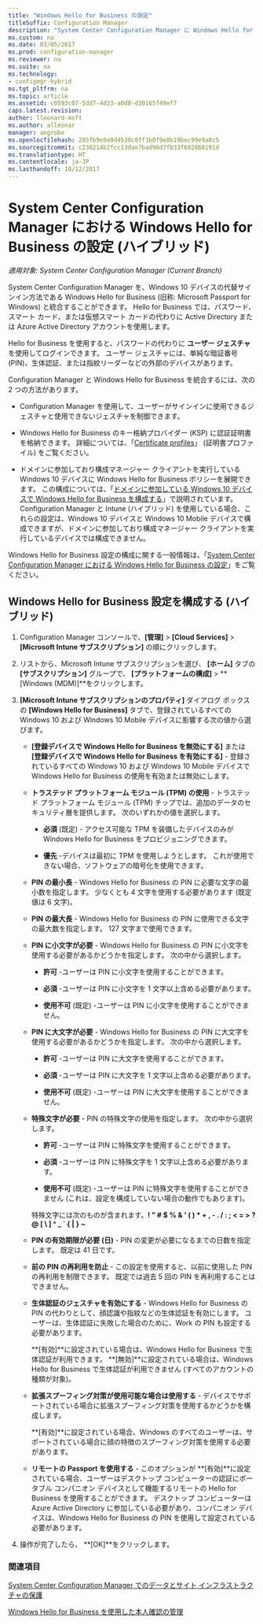 ```yaml
---
title: "Windows Hello for Business の設定"
titleSuffix: Configuration Manager
description: "System Center Configuration Manager に Windows Hello for Business を統合する方法について説明します。"
ms.custom: na
ms.date: 03/05/2017
ms.prod: configuration-manager
ms.reviewer: na
ms.suite: na
ms.technology:
- configmgr-hybrid
ms.tgt_pltfrm: na
ms.topic: article
ms.assetid: c0593c07-5dd7-4d23-a0d8-d30165f49ef7
caps.latest.revision: 
author: lleonard-msft
ms.author: alleonar
manager: angrobe
ms.openlocfilehash: 285fb9e9a9d4538c0ff3b0f9e8b19bec99e9a8c5
ms.sourcegitcommit: c236214b2fcc13dae7bad96d7fb33f692868191d
ms.translationtype: HT
ms.contentlocale: ja-JP
ms.lasthandoff: 10/12/2017
---
```

# <a name="windows-hello-for-business-settings-in-system-center-configuration-manager-hybrid"></a>System Center Configuration Manager における Windows Hello for Business の設定 (ハイブリッド)

*適用対象: System Center Configuration Manager (Current Branch)*

System Center Configuration Manager を、Windows 10 デバイスの代替サインイン方法である Windows Hello for Business (旧称: Microsoft Passport for Windows) と統合することができます。 Hello for Business では、パスワード、スマート カード、または仮想スマート カードの代わりに Active Directory または Azure Active Directory アカウントを使用します。  

Hello for Business を使用すると、パスワードの代わりに **ユーザー ジェスチャ** を使用してログインできます。 ユーザー ジェスチャには、単純な暗証番号 (PIN)、生体認証、または指紋リーダーなどの外部のデバイスがあります。  

 Configuration Manager と Windows Hello for Business を統合するには、次の 2 つの方法があります。  

-   Configuration Manager を使用して、ユーザーがサインインに使用できるジェスチャと使用できないジェスチャを制御できます。  

-   Windows Hello for Business のキー格納プロバイダー (KSP) に認証証明書を格納できます。 詳細については、「[Certificate profiles](create-pfx-certificate-profiles.md)」 (証明書プロファイル) をご覧ください。  

- ドメインに参加しており構成マネージャー クライアントを実行している Windows 10 デバイスに Windows Hello for Business ポリシーを展開できます。 この構成については、「[ドメインに参加している Windows 10 デバイスで Windows Hello for Business を構成する](../../protect/deploy-use/windows-hello-for-business-settings.md#configure-windows-hello-for-business-on-domain-joined-windows-10-devices)」で説明されています。 Configuration Manager と Intune (ハイブリッド) を使用している場合、これらの設定は、Windows 10 デバイスと Windows 10 Mobile デバイスで構成できますが、ドメインに参加しており構成マネージャー クライアントを実行しているデバイスでは構成できません。   

Windows Hello for Business 設定の構成に関する一般情報は、「[System Center Configuration Manager における Windows Hello for Business の設定](../../protect/deploy-use/windows-hello-for-business-settings.md)」をご覧ください。

## <a name="configure-windows-hello-for-business-settings-hybrid"></a>Windows Hello for Business 設定を構成する (ハイブリッド)  

1.  Configuration Manager コンソールで、**[管理]** > **[Cloud Services]** > **[Microsoft Intune サブスクリプション]** の順にクリックします。  

3.  リストから、Microsoft Intune サブスクリプションを選び、 **[ホーム]** タブの **[サブスクリプション]** グループで、 **[プラットフォームの構成]** > **[Windows (MDM)]**をクリックします。  

4.  **[Microsoft Intune サブスクリプションのプロパティ]** ダイアログ ボックスの **[Windows Hello for Business]** タブで、登録されているすべての Windows 10 および Windows 10 Mobile デバイスに影響する次の値から選びます。  

    -   **[登録デバイスで Windows Hello for Business を無効にする]** または **[登録デバイスで Windows Hello for Business を有効にする]** - 登録されているすべての Windows 10 および Windows 10 Mobile デバイスで Windows Hello for Business の使用を有効または無効にします。  

    -   **トラステッド プラットフォーム モジュール (TPM) の使用** - トラステッド プラットフォーム モジュール (TPM) チップでは、追加のデータのセキュリティ層を提供します。 次のいずれかの値を選択します。  

        -   **必須** (既定) - アクセス可能な TPM を装備したデバイスのみが Windows Hello for Business をプロビジョニングできます。  

        -   **優先** -デバイスは最初に TPM を使用しようとします。 これが使用できない場合、ソフトウェアの暗号化を使用できます。  

    -   **PIN の最小長** - Windows Hello for Business の PIN に必要な文字の最小数を指定します。 少なくとも 4 文字を使用する必要があります (既定値は 6 文字)。  

    -   **PIN の最大長** - Windows Hello for Business の PIN に使用できる文字の最大数を指定します。 127 文字まで使用できます。  

    -   **PIN に小文字が必要** - Windows Hello for Business の PIN に小文字を使用する必要があるかどうかを指定します。 次の中から選択します。  

        -   **許可** -ユーザーは PIN に小文字を使用することができます。  

        -   **必須** -ユーザーは PIN に小文字を 1 文字以上含める必要があります。  

        -   **使用不可** (既定) -ユーザーは PIN に小文字を使用することができません。  

    -   **PIN に大文字が必要** - Windows Hello for Business の PIN に大文字を使用する必要があるかどうかを指定します。 次の中から選択します。  

        -   **許可** -ユーザーは PIN に大文字を使用することができます。  

        -   **必須** -ユーザーは PIN に大文字を 1 文字以上含める必要があります。  

        -   **使用不可** (既定) -ユーザーは PIN に大文字を使用することができません。  

    -   **特殊文字が必要** - PIN の特殊文字の使用を指定します。 次の中から選択します。  

        -   **許可** -ユーザーは PIN に特殊文字を使用することができます。  

        -   **必須** -ユーザーは PIN に特殊文字を 1 文字以上含める必要があります。  

        -   **使用不可** (既定) -ユーザーは PIN に特殊文字を使用することができません (これは、設定を構成していない場合の動作でもあります)。  

         特殊文字には次のものが含まれます。**! " # $ % & ' ( ) \* + , - . / : ; < = > ? @ [ \ ] ^ _ ` { &#124; } ~**  

    -   **PIN の有効期限が必要 (日)** - PIN の変更が必要になるまでの日数を指定します。 既定は 41 日です。  

    -   **前の PIN の再利用を防止** - この設定を使用すると、以前に使用した PIN の再利用を制限できます。 既定では過去 5 回の PIN を再利用することはできません。  

    -   **生体認証のジェスチャを有効にする** - Windows Hello for Business の PIN の代わりとして、顔認識や指紋などの生体認証を有効にします。 ユーザーは、生体認証に失敗した場合のために、Work の PIN も設定する必要があります。  

         **[有効]**に設定されている場合は、Windows Hello for Business で生体認証が利用できます。  **[無効]**に設定されている場合は、Windows Hello for Business で生体認証が利用できません (すべてのアカウントの種類が対象)。  

    -   **拡張スプーフィング対策が使用可能な場合は使用する** - デバイスでサポートされている場合に拡張スプーフィング対策を使用するかどうかを構成します。  

         **[有効]**に設定されている場合、Windows のすべてのユーザーは、サポートされている場合に顔の特徴のスプーフィング対策を使用する必要があります。  

    -   **リモートの Passport を使用する** - このオプションが **[有効]**に設定されている場合、ユーザーはデスクトップ コンピューターの認証にポータブル コンパニオン デバイスとして機能するリモートの Hello for Business を使用することができます。 デスクトップ コンピューターは Azure Active Directory に参加している必要があり、コンパニオン デバイスは、Windows Hello for Business の PIN を使用して設定されている必要があります。  

5.  操作が完了したら、 **[OK]**をクリックします。  

### <a name="see-also"></a>関連項目  
 [System Center Configuration Manager でのデータとサイト インフラストラクチャの保護](../../protect/understand/protect-data-and-site-infrastructure.md)

 [Windows Hello for Business を使用した本人確認の管理](https://technet.microsoft.com/itpro/windows/keep-secure/manage-identity-verification-using-microsoft-passport)  
